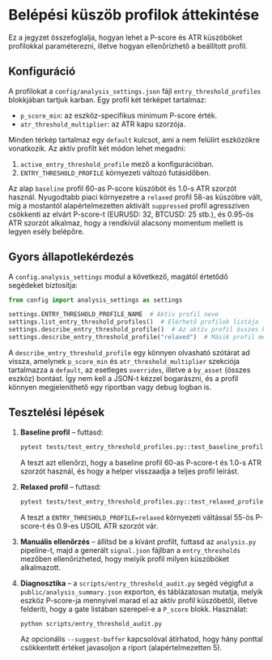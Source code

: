 # Belépési küszöb profilok áttekintése

Ez a jegyzet összefoglalja, hogyan lehet a P-score és ATR küszöböket
profilokkal paraméterezni, illetve hogyan ellenőrizhető a beállított profil.

## Konfiguráció

A profilokat a `config/analysis_settings.json` fájl `entry_threshold_profiles`
blokkjában tartjuk karban. Egy profil két térképet tartalmaz:

- `p_score_min`: az eszköz-specifikus minimum P-score érték.
- `atr_threshold_multiplier`: az ATR kapu szorzója.

Minden térkép tartalmaz egy `default` kulcsot, ami a nem felülírt eszközökre
vonatkozik. Az aktív profilt két módon lehet megadni:

1. `active_entry_threshold_profile` mező a konfigurációban.
2. `ENTRY_THRESHOLD_PROFILE` környezeti változó futásidőben.

Az alap `baseline` profil 60-as P-score küszöböt és 1.0-s ATR szorzót használ.
Nyugodtabb piaci környezetre a `relaxed` profil 58-as küszöbre vált, míg a
mostantól alapértelmezetten aktivált `suppressed` profil agresszíven csökkenti
az elvárt P-score-t (EURUSD: 32, BTCUSD: 25 stb.), és 0.95-ös ATR szorzót
alkalmaz, hogy a rendkívül alacsony momentum mellett is legyen esély belépőre.

## Gyors állapotlekérdezés

A `config.analysis_settings` modul a következő, magától értetődő segédeket
biztosítja:

```python
from config import analysis_settings as settings

settings.ENTRY_THRESHOLD_PROFILE_NAME  # Aktív profil neve
settings.list_entry_threshold_profiles()  # Elérhető profilok listája
settings.describe_entry_threshold_profile()  # Az aktív profil összes küszöbe
settings.describe_entry_threshold_profile("relaxed")  # Másik profil megtekintése
```

A `describe_entry_threshold_profile` egy könnyen olvasható szótárat ad vissza,
amelynek `p_score_min` és `atr_threshold_multiplier` szekciója tartalmazza a
`default`, az esetleges `overrides`, illetve a `by_asset` (összes eszköz) bontást.
Így nem kell a JSON-t kézzel bogarászni, és a profil könnyen megjeleníthető egy
riportban vagy debug logban is.

## Tesztelési lépések

1. **Baseline profil** – futtasd:
   ```bash
   pytest tests/test_entry_threshold_profiles.py::test_baseline_profile_configuration
   ```
   A teszt azt ellenőrzi, hogy a baseline profil 60-as P-score-t és 1.0-s ATR
   szorzót használ, és hogy a helper visszaadja a teljes profil leírást.

2. **Relaxed profil** – futtasd:
   ```bash
   pytest tests/test_entry_threshold_profiles.py::test_relaxed_profile_override
   ```
   A teszt a `ENTRY_THRESHOLD_PROFILE=relaxed` környezeti váltással 55-ös
   P-score-t és 0.9-es USOIL ATR szorzót vár.

3. **Manuális ellenőrzés** – állítsd be a kívánt profilt, futtasd az
   `analysis.py` pipeline-t, majd a generált `signal.json` fájlban a
   `entry_thresholds` mezőben ellenőrizheted, hogy melyik profil milyen
   küszöböket alkalmazott.
   
4. **Diagnosztika** – a `scripts/entry_threshold_audit.py` segéd végigfut a
   `public/analysis_summary.json` exporton, és táblázatosan mutatja, melyik
   eszköz P-score-ja mennyivel marad el az aktív profil küszöbétől, illetve
   felderíti, hogy a gate listában szerepel-e a `P_score` blokk. Használat:

   ```bash
   python scripts/entry_threshold_audit.py
   ```

   Az opcionális `--suggest-buffer` kapcsolóval átírhatod, hogy hány ponttal
   csökkentett értéket javasoljon a riport (alapértelmezetten 5).
